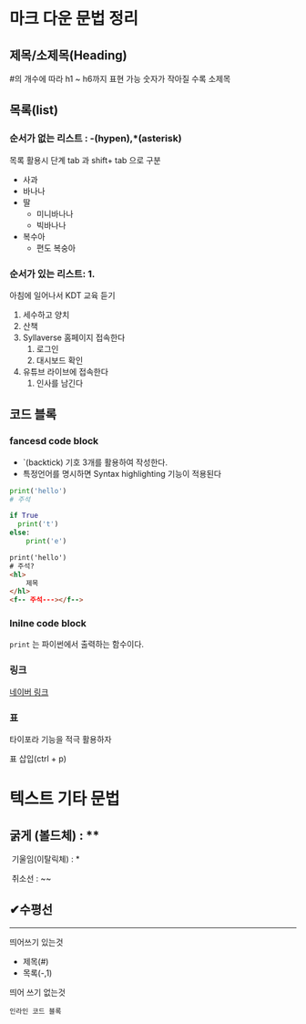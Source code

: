 # 마크 다운 문법 정리

## 제목/소제목(Heading)

#의 개수에 따라 h1 ~ h6까지 표현 가능 숫자가 작아질 수록 소제목



## 목록(list)

### 순서가 없는 리스트 : -(hypen),*(asterisk)

목록 활용시 단계 tab 과 shift+ tab 으로 구분 

- 사과
- 바나나
- 딸
  - 미니바나나
  - 빅바나나
- 복수아
  - 편도 복숭아

###  순서가 있는 리스트: 1.

아침에 일어나서 KDT 교육 듣기

1. 세수하고 양치
2. 산책
3. Syllaverse 홈페이지 접속한다
   1. 로그인
   2. 대시보드 확인
4. 유튜브 라이브에 접속한다
   1. 인사를 남긴다

## 코드 블록

### fancesd code block

- `(backtick) 기호 3개를 활용하여 작성한다.
- 특정언어를 명시하면 Syntax highlighting 기능이 적용된다

```python
print('hello')
# 주석

if True
  print('t')
else:
    print('e')

```

```html
print('hello')
# 주석?
<hl>
	제목
</hl>
<f-- 주석---></f-->
```

### lnilne code block

`print` 는 파이썬에서 출력하는 함수이다.



### 링크

[네이버 링크](http://www.naver.com)



### 표

타이포라 기능을 적극 활용하자

표 삽입(ctrl + p)

# 텍스트 기타 문법

## 굵게 (볼드체) : **

​	기울임(이탈릭체) : *

​	취소선 : ~~



## ✔수평선

---

띄어쓰기 있는것

- 제목(#)
- 목록(-,1)

띄어 쓰기 없는것

`인라인 코드 블록`

 







